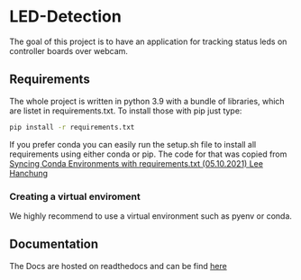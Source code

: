 # LED-Detection

The goal of this project is to have an application for tracking status leds on controller boards over webcam.

## Requirements
The whole project is written in python 3.9 with a bundle of libraries, which are listet in requirements.txt.
To install those with pip just type:
```bash
pip install -r requirements.txt
```
If you prefer conda you can easily run the setup.sh file to install all requirements using either conda or pip.
The code for that was copied from
[Syncing Conda Environments with requirements.txt (05.10.2021) Lee Hanchung](https://leehanchung.github.io/2021-08-04-conda-requirements/)

### Creating a virtual enviroment
We highly recommend to use a virtual environment such as pyenv or conda.

## Documentation

The Docs are hosted on readthedocs and can be find [here](https://led-detection.readthedocs.io/en/latest/)
